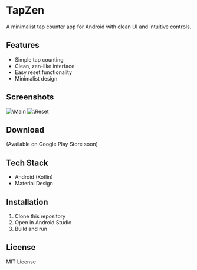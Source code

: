 ﻿# TapZen

A minimalist tap counter app for Android with clean UI and intuitive controls.

## Features
- Simple tap counting
- Clean, zen-like interface  
- Easy reset functionality
- Minimalist design

## Screenshots
<div align=\
center\>
  <img src=\screenshots/main_screen.jpg\ width=\300\ alt=\Main
Counter
Screen\>
  <img src=\screenshots/reset_screen.jpg\ width=\300\ alt=\Reset
Functionality\>
</div>

## Download
(Available on Google Play Store soon)

## Tech Stack
- Android (Kotlin)
- Material Design

## Installation
1. Clone this repository
2. Open in Android Studio
3. Build and run

## License
MIT License
